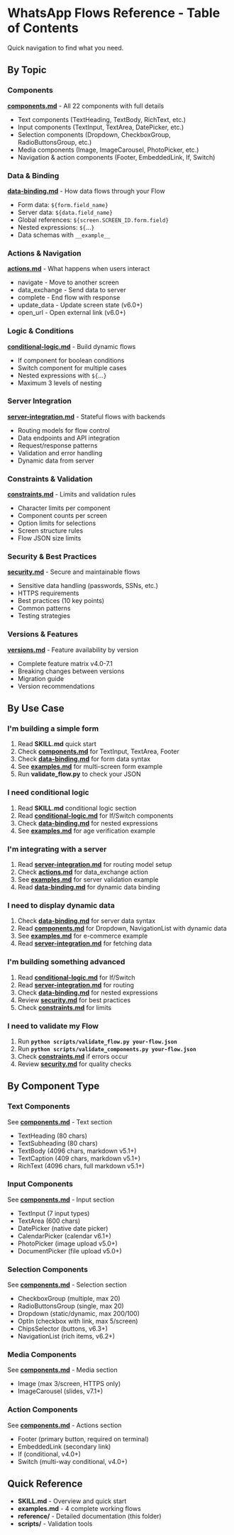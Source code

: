 # WhatsApp Flows Reference - Table of Contents

Quick navigation to find what you need.

## By Topic

### Components
**[components.md](components.md)** - All 22 components with full details
- Text components (TextHeading, TextBody, RichText, etc.)
- Input components (TextInput, TextArea, DatePicker, etc.)
- Selection components (Dropdown, CheckboxGroup, RadioButtonsGroup, etc.)
- Media components (Image, ImageCarousel, PhotoPicker, etc.)
- Navigation & action components (Footer, EmbeddedLink, If, Switch)

### Data & Binding
**[data-binding.md](data-binding.md)** - How data flows through your Flow
- Form data: `${form.field_name}`
- Server data: `${data.field_name}`
- Global references: `${screen.SCREEN_ID.form.field}`
- Nested expressions: `${`...`}`
- Data schemas with `__example__`

### Actions & Navigation
**[actions.md](actions.md)** - What happens when users interact
- navigate - Move to another screen
- data_exchange - Send data to server
- complete - End flow with response
- update_data - Update screen state (v6.0+)
- open_url - Open external link (v6.0+)

### Logic & Conditions
**[conditional-logic.md](conditional-logic.md)** - Build dynamic flows
- If component for boolean conditions
- Switch component for multiple cases
- Nested expressions with `${`...`}`
- Maximum 3 levels of nesting

### Server Integration
**[server-integration.md](server-integration.md)** - Stateful flows with backends
- Routing models for flow control
- Data endpoints and API integration
- Request/response patterns
- Validation and error handling
- Dynamic data from server

### Constraints & Validation
**[constraints.md](constraints.md)** - Limits and validation rules
- Character limits per component
- Component counts per screen
- Option limits for selections
- Screen structure rules
- Flow JSON size limits

### Security & Best Practices
**[security.md](security.md)** - Secure and maintainable flows
- Sensitive data handling (passwords, SSNs, etc.)
- HTTPS requirements
- Best practices (10 key points)
- Common patterns
- Testing strategies

### Versions & Features
**[versions.md](versions.md)** - Feature availability by version
- Complete feature matrix v4.0-7.1
- Breaking changes between versions
- Migration guide
- Version recommendations

## By Use Case

### I'm building a simple form
1. Read **SKILL.md** quick start
2. Check **[components.md](components.md)** for TextInput, TextArea, Footer
3. Check **[data-binding.md](data-binding.md)** for form data syntax
4. See **[examples.md](../examples.md)** for multi-screen form example
5. Run **validate_flow.py** to check your JSON

### I need conditional logic
1. Read **SKILL.md** conditional logic section
2. Read **[conditional-logic.md](conditional-logic.md)** for If/Switch components
3. Check **[data-binding.md](data-binding.md)** for nested expressions
4. See **[examples.md](../examples.md)** for age verification example

### I'm integrating with a server
1. Read **[server-integration.md](server-integration.md)** for routing model setup
2. Check **[actions.md](actions.md)** for data_exchange action
3. See **[examples.md](../examples.md)** for server validation example
4. Read **[data-binding.md](data-binding.md)** for dynamic data binding

### I need to display dynamic data
1. Check **[data-binding.md](data-binding.md)** for server data syntax
2. Read **[components.md](components.md)** for Dropdown, NavigationList with dynamic data
3. See **[examples.md](../examples.md)** for e-commerce example
4. Read **[server-integration.md](server-integration.md)** for fetching data

### I'm building something advanced
1. Read **[conditional-logic.md](conditional-logic.md)** for If/Switch
2. Read **[server-integration.md](server-integration.md)** for routing
3. Check **[data-binding.md](data-binding.md)** for nested expressions
4. Review **[security.md](security.md)** for best practices
5. Check **[constraints.md](constraints.md)** for limits

### I need to validate my Flow
1. Run **`python scripts/validate_flow.py your-flow.json`**
2. Run **`python scripts/validate_components.py your-flow.json`**
3. Check **[constraints.md](constraints.md)** if errors occur
4. Review **[security.md](security.md)** for quality checks

## By Component Type

### Text Components
See **[components.md](components.md)** - Text section
- TextHeading (80 chars)
- TextSubheading (80 chars)
- TextBody (4096 chars, markdown v5.1+)
- TextCaption (409 chars, markdown v5.1+)
- RichText (4096 chars, full markdown v5.1+)

### Input Components
See **[components.md](components.md)** - Input section
- TextInput (7 input types)
- TextArea (600 chars)
- DatePicker (native date picker)
- CalendarPicker (calendar v6.1+)
- PhotoPicker (image upload v5.0+)
- DocumentPicker (file upload v5.0+)

### Selection Components
See **[components.md](components.md)** - Selection section
- CheckboxGroup (multiple, max 20)
- RadioButtonsGroup (single, max 20)
- Dropdown (static/dynamic, max 200/100)
- OptIn (checkbox with link, max 5/screen)
- ChipsSelector (buttons, v6.3+)
- NavigationList (rich items, v6.2+)

### Media Components
See **[components.md](components.md)** - Media section
- Image (max 3/screen, HTTPS only)
- ImageCarousel (slides, v7.1+)

### Action Components
See **[components.md](components.md)** - Actions section
- Footer (primary button, required on terminal)
- EmbeddedLink (secondary link)
- If (conditional, v4.0+)
- Switch (multi-way conditional, v4.0+)

## Quick Reference

- **SKILL.md** - Overview and quick start
- **examples.md** - 4 complete working flows
- **reference/** - Detailed documentation (this folder)
- **scripts/** - Validation tools
